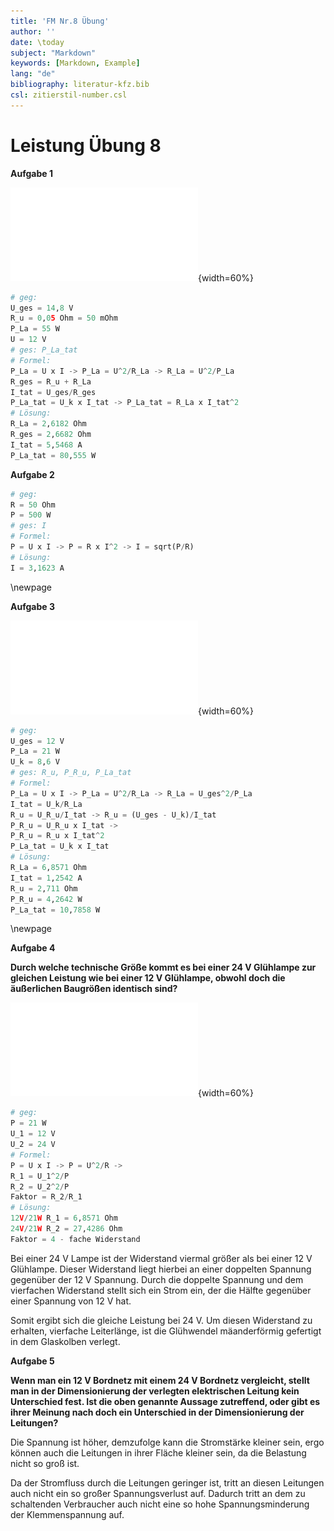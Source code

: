 ```yaml
---
title: 'FM Nr.8 Übung'
author: ''
date: \today
subject: "Markdown"
keywords: [Markdown, Example]
lang: "de"
bibliography: literatur-kfz.bib 
csl: zitierstil-number.csl
---
```

<!--# FM Nr. 8 Übungsaufgaben
    Exponentialschreibweise: \num{2,67e-03} => 2.67 x 10^-3
    Pfeil: \curvearrowright  oder \to
    Mathemodus: https://katex.org/docs/supported.html
    26-2-22
-->
# Leistung Übung 8

**Aufgabe 1**

<!--26_FM_Nr8_Leistung_A1 vgl, abb,-->
![FM Nr8 Leistung A1](images/Skizze/26_FM_Nr8_Leistung_A1.pdf){width=60%}

```python
# geg:
U_ges = 14,8 V
R_u = 0,05 Ohm = 50 mOhm
P_La = 55 W
U = 12 V
# ges: P_La_tat
# Formel:
P_La = U x I -> P_La = U^2/R_La -> R_La = U^2/P_La
R_ges = R_u + R_La
I_tat = U_ges/R_ges
P_La_tat = U_k x I_tat -> P_La_tat = R_La x I_tat^2
# Lösung:
R_La = 2,6182 Ohm
R_ges = 2,6682 Ohm
I_tat = 5,5468 A
P_La_tat = 80,555 W
```

**Aufgabe 2**

```python
# geg:
R = 50 Ohm
P = 500 W
# ges: I
# Formel:
P = U x I -> P = R x I^2 -> I = sqrt(P/R)
# Lösung:
I = 3,1623 A
```

\newpage

**Aufgabe 3**

<!--26_FM_Nr8_Leistung_A3 vgl, abb,-->
![FM Nr8 Leistung A3](images/Skizze/26_FM_Nr8_Leistung_A3.pdf){width=60%}

```python
# geg:
U_ges = 12 V
P_La = 21 W
U_k = 8,6 V
# ges: R_u, P_R_u, P_La_tat
# Formel:
P_La = U x I -> P_La = U^2/R_La -> R_La = U_ges^2/P_La
I_tat = U_k/R_La
R_u = U_R_u/I_tat -> R_u = (U_ges - U_k)/I_tat
P_R_u = U_R_u x I_tat ->
P_R_u = R_u x I_tat^2
P_La_tat = U_k x I_tat
# Lösung:
R_La = 6,8571 Ohm
I_tat = 1,2542 A
R_u = 2,711 Ohm
P_R_u = 4,2642 W
P_La_tat = 10,7858 W
```

\newpage

**Aufgabe 4**

**Durch welche technische Größe kommt es bei einer 24 V Glühlampe zur gleichen Leistung wie bei einer 12 V Glühlampe, obwohl doch die äußerlichen Baugrößen identisch sind?**

<!--26_FM_Nr8_Leistung_A4 vgl, abb,-->
![FM Nr8 Leistung A4](images/Skizze/26_FM_Nr8_Leistung_A4.pdf){width=60%}

```python
# geg:
P = 21 W
U_1 = 12 V
U_2 = 24 V
# Formel:
P = U x I -> P = U^2/R ->
R_1 = U_1^2/P
R_2 = U_2^2/P
Faktor = R_2/R_1
# Lösung:
12V/21W R_1 = 6,8571 Ohm
24V/21W R_2 = 27,4286 Ohm
Faktor = 4 - fache Widerstand
```

Bei einer 24 V Lampe ist der Widerstand viermal größer als bei einer 12 V Glühlampe. Dieser Widerstand liegt hierbei an einer doppelten Spannung gegenüber der 12 V Spannung. Durch die doppelte Spannung und dem vierfachen Widerstand stellt sich ein Strom ein, der die Hälfte gegenüber einer Spannung von 12 V hat. 

Somit ergibt sich die gleiche Leistung bei 24 V. Um diesen Widerstand zu erhalten, vierfache Leiterlänge, ist die Glühwendel mäanderförmig gefertigt in dem Glaskolben verlegt.

**Aufgabe 5**

**Wenn man ein 12 V Bordnetz mit einem 24 V Bordnetz vergleicht, stellt man in der Dimensionierung der verlegten elektrischen Leitung kein Unterschied fest. Ist die oben genannte Aussage zutreffend, oder gibt es ihrer Meinung nach doch ein Unterschied in der Dimensionierung der Leitungen?**

Die Spannung ist höher, demzufolge kann die Stromstärke kleiner sein, ergo können auch die Leitungen in ihrer Fläche kleiner sein, da die Belastung nicht so groß ist. 

Da der Stromfluss durch die Leitungen geringer ist, tritt an diesen Leitungen auch nicht ein so großer Spannungsverlust auf. Dadurch tritt an dem zu schaltenden Verbraucher auch nicht eine so hohe Spannungsminderung der Klemmenspannung auf.